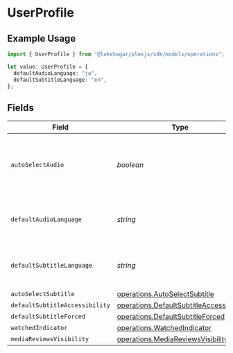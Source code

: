 # UserProfile

## Example Usage

```typescript
import { UserProfile } from "@lukehagar/plexjs/sdk/models/operations";

let value: UserProfile = {
  defaultAudioLanguage: "ja",
  defaultSubtitleLanguage: "en",
};
```

## Fields

| Field                                                                                                     | Type                                                                                                      | Required                                                                                                  | Description                                                                                               | Example                                                                                                   |
| --------------------------------------------------------------------------------------------------------- | --------------------------------------------------------------------------------------------------------- | --------------------------------------------------------------------------------------------------------- | --------------------------------------------------------------------------------------------------------- | --------------------------------------------------------------------------------------------------------- |
| `autoSelectAudio`                                                                                         | *boolean*                                                                                                 | :heavy_minus_sign:                                                                                        | If the account has automatically select audio and subtitle tracks enabled                                 | true                                                                                                      |
| `defaultAudioLanguage`                                                                                    | *string*                                                                                                  | :heavy_check_mark:                                                                                        | The preferred audio language for the account                                                              | ja                                                                                                        |
| `defaultSubtitleLanguage`                                                                                 | *string*                                                                                                  | :heavy_check_mark:                                                                                        | The preferred subtitle language for the account                                                           | en                                                                                                        |
| `autoSelectSubtitle`                                                                                      | [operations.AutoSelectSubtitle](../../../sdk/models/operations/autoselectsubtitle.md)                     | :heavy_minus_sign:                                                                                        | N/A                                                                                                       | 1                                                                                                         |
| `defaultSubtitleAccessibility`                                                                            | [operations.DefaultSubtitleAccessibility](../../../sdk/models/operations/defaultsubtitleaccessibility.md) | :heavy_minus_sign:                                                                                        | N/A                                                                                                       | 1                                                                                                         |
| `defaultSubtitleForced`                                                                                   | [operations.DefaultSubtitleForced](../../../sdk/models/operations/defaultsubtitleforced.md)               | :heavy_minus_sign:                                                                                        | N/A                                                                                                       | 1                                                                                                         |
| `watchedIndicator`                                                                                        | [operations.WatchedIndicator](../../../sdk/models/operations/watchedindicator.md)                         | :heavy_minus_sign:                                                                                        | N/A                                                                                                       | 1                                                                                                         |
| `mediaReviewsVisibility`                                                                                  | [operations.MediaReviewsVisibility](../../../sdk/models/operations/mediareviewsvisibility.md)             | :heavy_minus_sign:                                                                                        | N/A                                                                                                       | 1                                                                                                         |